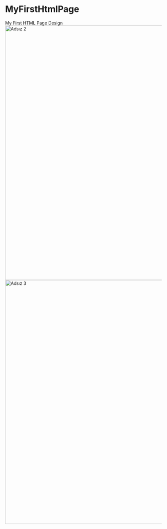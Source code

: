 # MyFirstHtmlPage
 My First HTML Page Design
<img width="819" alt="Adsız 2" src="https://user-images.githubusercontent.com/93087643/170580576-82d9b01f-87d5-499b-b74a-d02a935dc863.png">
<img width="785" alt="Adsız 3" src="https://user-images.githubusercontent.com/93087643/170580732-3147a67c-5e6b-4ab9-b122-0e5425b6fb46.png">
